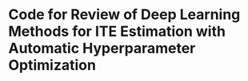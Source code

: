 # Code for Review of Deep Learning Methods for ITE Estimation with Automatic Hyperparameter Optimization
